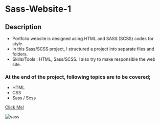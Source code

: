 # Sass-Website-1

## Description

- Portfolio website is designed using HTML and SASS (SCSS) codes for style. 
- In this Sass/SCSS project, I structured a project into separate files and folders. 
- Skills/Tools : HTML, Sass/SCSS. I also try to make responsible the web site.

### At the end of the project, following topics are to be covered;

- HTML 
- CSS
- Sass / Scss

[Click Me!](https://esadakman.github.io/Sass-Website-1/)

![sass](https://user-images.githubusercontent.com/98649983/170886540-f06acf82-3167-41ca-994d-fad318beae7c.gif)

